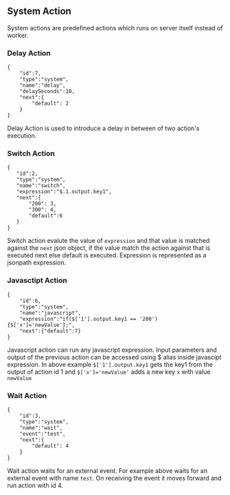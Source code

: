 ## System Action
System actions are predefined actions which runs on server itself instead of worker.

### Delay Action
```
{
    "id":7,
    "type":"system",
    "name":"delay",
    "delaySeconds":10,
    "next":{
        "default": 2
    }
}
 ```
 Delay Action is used to introduce a delay in between of two action's execution.

 ### Switch Action
 ```
 {
    "id":2,
    "type":"system",
    "name":"switch",
    "expression":"$.1.output.key1",
    "next":{
        "200": 3,
        "300": 4,
        "default":6
    }
}
 ```   
Switch action evalute the value of ```expression``` and that value is matched against the ```next``` json object, if the value match the action against that is executed next else default is executed. Expression is represented as a jsonpath expression.

### Javasctipt Action
```
{
    "id":6,
    "type":"system",
    "name":"javascript",
    "expression":"if($['1'].output.key1 == '200') {$['x']='newValue'};",
    "next":{"default":7}
}
```
Javascript action can run any javascript expression. Input parameters and output of the previous action can be accessed using \$ alias inside javascipt expression. In above example ```$['1'].output.key1``` gets the key1 from the output of action id 1 and ```$['x']='newValue'``` adds a new key ```x``` with value ```newValue```

### Wait Action
```
{
    "id":3,
    "type":"system",
    "name":"wait",
    "event":"test",
    "next":{
        "default": 4
    }
}
```
Wait action waits for an external event. For example above waits for an external event with name ```test```. On receiving the event it moves forward and run action with id 4.